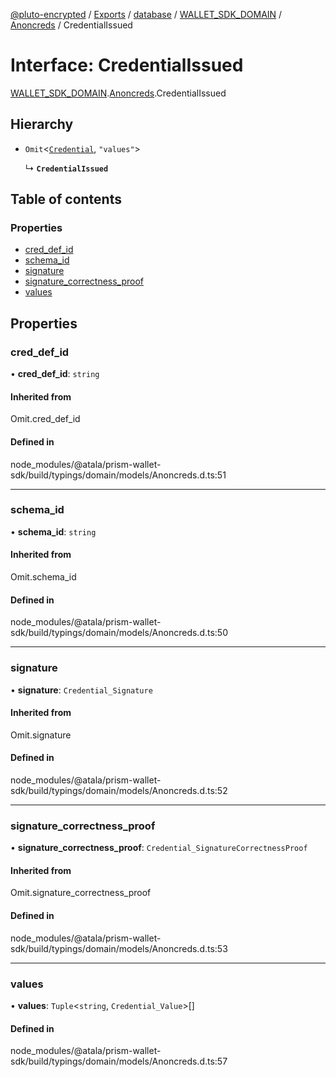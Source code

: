 [@pluto-encrypted](../README.md) / [Exports](../modules.md) / [database](../modules/database-1.md) / [WALLET\_SDK\_DOMAIN](../modules/database-1.WALLET_SDK_DOMAIN.md) / [Anoncreds](../modules/database-1.WALLET_SDK_DOMAIN.Anoncreds.md) / CredentialIssued

# Interface: CredentialIssued

[WALLET\_SDK\_DOMAIN](../modules/database-1.WALLET_SDK_DOMAIN.md).[Anoncreds](../modules/database-1.WALLET_SDK_DOMAIN.Anoncreds.md).CredentialIssued

## Hierarchy

- `Omit`\<[`Credential`](database-1.WALLET_SDK_DOMAIN.Anoncreds.Credential.md), ``"values"``\>

  ↳ **`CredentialIssued`**

## Table of contents

### Properties

- [cred\_def\_id](database-1.WALLET_SDK_DOMAIN.Anoncreds.CredentialIssued.md#cred_def_id)
- [schema\_id](database-1.WALLET_SDK_DOMAIN.Anoncreds.CredentialIssued.md#schema_id)
- [signature](database-1.WALLET_SDK_DOMAIN.Anoncreds.CredentialIssued.md#signature)
- [signature\_correctness\_proof](database-1.WALLET_SDK_DOMAIN.Anoncreds.CredentialIssued.md#signature_correctness_proof)
- [values](database-1.WALLET_SDK_DOMAIN.Anoncreds.CredentialIssued.md#values)

## Properties

### cred\_def\_id

• **cred\_def\_id**: `string`

#### Inherited from

Omit.cred\_def\_id

#### Defined in

node_modules/@atala/prism-wallet-sdk/build/typings/domain/models/Anoncreds.d.ts:51

___

### schema\_id

• **schema\_id**: `string`

#### Inherited from

Omit.schema\_id

#### Defined in

node_modules/@atala/prism-wallet-sdk/build/typings/domain/models/Anoncreds.d.ts:50

___

### signature

• **signature**: `Credential_Signature`

#### Inherited from

Omit.signature

#### Defined in

node_modules/@atala/prism-wallet-sdk/build/typings/domain/models/Anoncreds.d.ts:52

___

### signature\_correctness\_proof

• **signature\_correctness\_proof**: `Credential_SignatureCorrectnessProof`

#### Inherited from

Omit.signature\_correctness\_proof

#### Defined in

node_modules/@atala/prism-wallet-sdk/build/typings/domain/models/Anoncreds.d.ts:53

___

### values

• **values**: `Tuple`\<`string`, `Credential_Value`\>[]

#### Defined in

node_modules/@atala/prism-wallet-sdk/build/typings/domain/models/Anoncreds.d.ts:57
